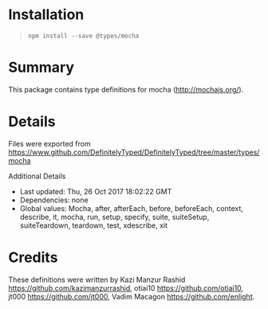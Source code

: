 # Installation
> `npm install --save @types/mocha`

# Summary
This package contains type definitions for mocha (http://mochajs.org/).

# Details
Files were exported from https://www.github.com/DefinitelyTyped/DefinitelyTyped/tree/master/types/mocha

Additional Details
 * Last updated: Thu, 26 Oct 2017 18:02:22 GMT
 * Dependencies: none
 * Global values: Mocha, after, afterEach, before, beforeEach, context, describe, it, mocha, run, setup, specify, suite, suiteSetup, suiteTeardown, teardown, test, xdescribe, xit

# Credits
These definitions were written by Kazi Manzur Rashid <https://github.com/kazimanzurrashid>, otiai10 <https://github.com/otiai10>, jt000 <https://github.com/jt000>, Vadim Macagon <https://github.com/enlight>.
